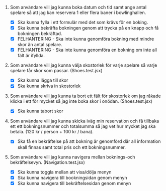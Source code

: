 1. Som användare vill jag kunna boka datum och tid samt ange antal spelare så att jag kan reservera 1 eller flera baner i bowlinghallen.

   - [x] Ska kunna fylla i ett formulär med det som krävs för en boking.
   - [x] Ska kunna bekräfta bokningen genom att trycka på en knapp och få bokningen bekräftad.
   - [x] FELHANTERING - Ska inte kunna genomföra bokning med mindre skor än antal spelare.
   - [x] FELHANTERING - Ska inte kunna genomföra en bokning om inte all fält är ifyllda.

2. Som användare vill jag kunna välja skostorlek för varje spelare så varje spelare får skor som passar. (Shoes.test.jsx)

   - [x] Ska kunna lägga till skor
   - [x] Ska kunna skriva in skostorlek

3. Som användare vill jag kunna ta bort ett fält för skostorlek om jag råkade klicka i ett för mycket så jag inte boka skor i onödan. (Shoes.test.jsx)

   - [x] Ska kunna tabort skor

4. Som användare vill jag kunna skicka iväg min reservation och få tillbaka ett ett bokningsnummer och totalsumma så jag vet hur mycket jag ska betala. (120 kr / person + 100 kr / bana).

   - [x] Ska få en bekräftelse på att bokning är genomförd där all information skall finnas samt total pris och ett bokningsnummer.

5. Som användare vill jag kunna navigera mellan boknings-och bekräftelsevyn. (Navigation.test.jsx)
   - [x] Ska kunna toggla mellan att visa/dölja menyn
   - [x] Ska kunna navigera till bookningsidan genom menyn
   - [x] Ska kunna navigera till bekräftelsesidan genom menyn
